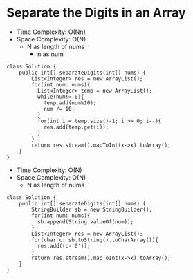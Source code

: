 # Separate the Digits in an Array

- Time Complexity: O(Nn)
- Space Complexity: O(N)
  - N as length of nums
    - n as num

```
class Solution {
    public int[] separateDigits(int[] nums) {
        List<Integer> res = new ArrayList();
        for(int num: nums){
          List<Integer> temp = new ArrayList();
          while(num!= 0){
            temp.add(num%10);
            num /= 10;
          }
          for(int i = temp.size()-1; i >= 0; i--){
            res.add(temp.get(i));
          }
        }
        return res.stream().mapToInt(x->x).toArray();
    }
}
```

- Time Complexity: O(N)
- Space Complexity: O(N)
  - N as length of nums

```
class Solution {
    public int[] separateDigits(int[] nums) {
        StringBuilder sb = new StringBuilder();
        for(int num: nums){
          sb.append(String.valueOf(num));
        }
        List<Integer> res = new ArrayList();
        for(char c: sb.toString().toCharArray()){
          res.add((c-'0'));
        }
        return res.stream().mapToInt(x->x).toArray();
    }
}
```
